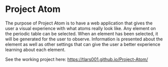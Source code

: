 # Project Atom
The purpose of Project Atom is to have a web application that gives the user a visual experience with what atoms really look like. Any element on the periodic table can be selected. When an element has been selected, it will be generated for the user to observe. Information is presented about the element as well as other settings that can give the user a better experience learning about each element.

See the working project here: https://tlars001.github.io/Project-Atom/